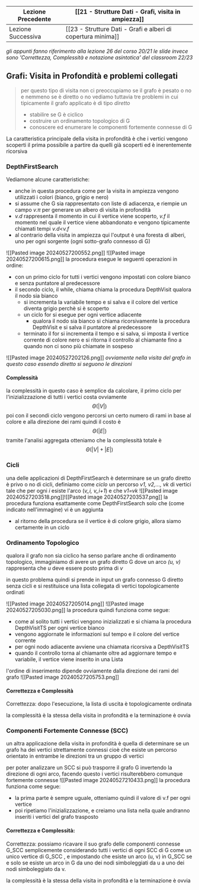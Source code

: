 | Lezione Precedente | [[21 - Strutture Dati - Grafi, visita in ampiezza]]          |
| ------------------ | ------------------------------------------------------------ |
| Lezione Successiva | [[23 - Strutture Dati - Grafi e alberi di copertura minima]] |
_gli appunti fanno riferimento alla lezione 26 del corso 20/21 le slide invece sono 'Correttezza, Complessità e notazione asintotica' del classroom 22/23_


## Grafi: Visita in Profondità e problemi collegati
>per questo tipo di visita non ci preoccupiamo se il grafo è pesato o no e nemmeno se è diretto o no vediamo tuttavia tre problemi in cui tipicamente il grafo applicato è di tipo *diretto*
>- stabilire se G è ciclico
>- costruire un ordinamento topologico di G
>- conoscere ed enumerare le componenti fortemente connesse di G

La caratteristica principale della visita in profondità è che i vertici vengono scoperti il prima possibile a partire da quelli già scoperti ed è inerentemente ricorsiva

### DepthFirstSearch
Vediamone alcune caratteristiche:
- anche in questa procedura come per la visita in ampiezza vengono utilizzati i colori (bianco, grigio e nero)
- si assume che G sia rappresentato con liste di adiacenza, e riempie un campo *v.π* per generare un albero di visita in profondità
- *v.d* rappresenta il momento in cui il vertice viene scoperto, *v.f* il momento nel quale il vertice viene abbandonato e vengono tipicamente chiamati tempi *v.d<v.f*
- al contrario della visita in ampiezza qui l'output è una foresta di alberi, uno per ogni sorgente (ogni sotto-grafo connesso di G)

![[Pasted image 20240527200552.png]]
![[Pasted image 20240527200615.png]]
la procedura esegue le seguenti operazioni in ordine:
- con un primo ciclo for tutti i vertici vengono impostati con colore bianco e senza puntatore al predecessore
- il secondo ciclo, il while, chiama chiama la procedura DepthVisit qualora il nodo sia bianco
	- si incrementa la variabile tempo e si salva e il colore del vertice diventa grigio perchè si è scoperto
	- un ciclo for si esegue per ogni vertice adiacente
		- qualora il nodo sia bianco si chiama ricorsivamente la procedura DepthVisit e si salva il puntatore al predecessore
	- terminato il for si incrementa il tempo e si salva, si imposta il vertice corrente di colore nero e si ritorna il controllo al chiamante fino a quando non ci sono più chiamate in sospeso

![[Pasted image 20240527202126.png]]
*ovviamente nella visita del grafo in questo caso essendo diretto si seguono le direzioni*

#### Complessità
la complessità in questo caso è semplice da calcolare, il primo ciclo per l'inizializzazione di tutti i vertici costa ovviamente $$Θ(|V|)$$poi con il secondi ciclo vengono percorsi un certo numero di rami in base al colore e alla direzione dei rami quindi il costo è $$Θ(|E|)$$
tramite l'analisi aggregata otteniamo che la complessità totale è $$Θ(|V| + |E|)$$
### Cicli
una delle applicazioni di DepthFirstSearch è determinare se un grafo diretto è privo o no di cicli, 
definiamo come *ciclo* un percorso *v1, v2,..., vk* di vertici tale che per ogni *i* esiste l'arco (*v_i, v_i+1*) e che *v1=vk*
![[Pasted image 20240527203518.png]]![[Pasted image 20240527203537.png]]
la procedura funziona esattamente come DepthFirstSearch solo che (come indicato nell'immagine) vi è un aggiunta
- al ritorno della procedura se il vertice è di colore grigio, allora siamo certamente in un ciclo 

### Ordinamento Topologico
qualora il grafo non sia ciclico ha senso parlare anche di ordinamento topologico, immaginiamo di avere un grafo diretto G dove un arco *(u, v)* rappresenta che *u* deve essere posto prima di *v*

in questo problema quindi si prende in input un grafo connesso G diretto senza cicli e si restituisce una lista collegata di vertici topologicamente ordinati

![[Pasted image 20240527205014.png]]
![[Pasted image 20240527205030.png]]
la procedura quindi funziona come segue: 
- come al solito tutti i vertici vengono inizializzati e si chiama la procedura DepthVisitTS per ogni vertice bianco 
- vengono aggiornate le informazioni sul tempo e il colore del vertice corrente
- per ogni nodo adiacente avviene una chiamata ricorsiva a DepthVisitTS 
- quando il controllo torna al chiamante oltre ad aggiornare tempo e variabile, il vertice viene inserito in una Lista 

l'ordine di inserimento dipende ovviamente dalla direzione dei rami del grafo
![[Pasted image 20240527205753.png]]

#### Correttezza e Complessità
Correttezza:
dopo l'esecuzione, la lista di uscita è topologicamente ordinata

la complessità è la stessa della visita in profondità e la terminazione è ovvia

### Componenti Fortemente Connesse (SCC)
un altra applicazione della visita in profondità è quella di determinare se un grafo ha dei vertici strettamente connessi cioè che esiste un percorso orientato in entrambe le direzioni tra un gruppo di vertici

per poter analizzare un SCC si può trasporre il grafo G invertendo la direzione di ogni arco, facendo questo i vertici risulterebbero comunque fortemente connesse
![[Pasted image 20240527210433.png]]
la procedura funziona come segue:
- la prima parte è sempre uguale, otteniamo quindi il valore di v.f per ogni vertice
- poi ripetiamo l'inizializzazione, e creiamo una lista nella quale andranno inseriti i vertici del grafo trasposto

#### Correttezza e Complessità:
Correttezza:
possiamo ricavare il suo grafo delle componenti connesse G_SCC semplicemente considerando tutti i vertici di ogni SCC di G come un unico vertice di G_SCC , e impostando che esiste un arco (u, v) in G_SCC se e solo se esiste un arco in G da uno dei nodi simboleggiati da u a uno dei nodi simboleggiato da v.

la complessità è la stessa della visita in profondità e la terminazione è ovvia